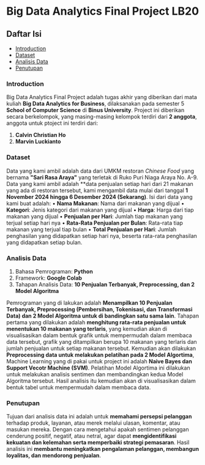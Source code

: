 # Big Data Analytics Final Project LB20

## Daftar Isi
- [Introduction](#introduction)
- [Dataset](#dataset)
- [Analisis Data](#analisis-data)
- [Penutupan](#penutupan)

### Introduction
Big Data Analytics Final Project adalah tugas akhir yang diberikan dari mata kuliah **Big Data Analytics for Business**, dilaksanakan pada semester 5 **School of Computer Science** di **Binus University**. Project ini diberikan secara berkelompok, yang masing-masing kelompok terdiri dari **2 anggota**, anggota untuk ptoject ini terdiri dari:
1. **Calvin Christian Ho**
2. **Marvin Luckianto**

### Dataset
Data yang kami ambil adalah data dari UMKM restoran *Chinese Food* yang bernama **"Sari Rasa Araya"** yang terletak di Ruko Puri Niaga Araya No. A-9. Data yang kami ambil adalah **data penjualan setiap hari dari 21 makanan yang ada di restoran tersebut, kami mengambil data mulai dari tanggal **1 November 2024 hingga 6 Desember 2024 (Sekarang)**. Isi dari data yang kami buat adalah:
• **Nama Makanan**: Nama dari makanan yang dijual
• **Kategori**: Jenis kategori dari makanan yang dijual
• **Harga**: Harga dari tiap makanan yang dijual
• **Penjualan per Hari**: Jumlah tiap makanan yang terjual setiap hari nya
• **Rata-Rata Penjualan per Bulan**: Rata-rata tiap makanan yang terjual tiap bulan
• **Total Penjualan per Hari**: Jumlah penghasilan yang didapatkan setiap hari nya, beserta rata-rata penghasilan yang didapatkan setiap bulan.

### Analisis Data
1. Bahasa Pemrograman: **Python**
2. Framework: **Google Colab**
3. Tahapan Analisis Data: **10 Penjualan Terbanyak, Preprocessing, dan 2 Model Algoritma**

Pemrograman yang di lakukan adalah **Menampilkan 10 Penjualan Terbanyak, Preprocessing (Pembersihan, Tokenisasi, dan Transformasi Data) dan 2 Model Algoritma untuk di bandingkan satu sama lain**. Tahapan pertama yang dilakukan adalah **menghitung rata-rata penjualan untuk menentukan 10 makanan yang terlaris**, yang kemudian akan di visualisasikan dalam bentuk grafik untuk mempermudah dalam membaca data tersebut, grafik yang ditampilkan berupa 10 makanan yang terlaris dan jumlah penjualan untuk setiap makanan tersebut. Kemudian akan dilakukan **Preprocessing data untuk melakukan pelatihan pada 2 Model Algortima**, Machine Learning yang di pakai untuk project ini adalah **Naive Bayes dan Support Vecotr Machine (SVM)**. Pelatihan Model Algortima ini dilakukan untuk melakukan analisis sentimen dan membandingkan kedua Model Algoritma tersebut. Hasil analisis itu kemudian akan di visualisasikan dalam bentuk tabel untuk mempermudah dalam membaca data.

### Penutupan
Tujuan dari analisis data ini adalah untuk **memahami persepsi pelanggan** terhadap produk, layanan, atau merek melalui ulasan, komentar, atau masukan mereka. Dengan cara mengetahui apakah sentimen pelanggan cenderung positif, negatif, atau netral, agar dapat **mengidentifikasi kekuatan dan kelemahan serta memperbaiki strategi pemasaran**. Hasil analisis ini **membantu meningkatkan pengalaman pelanggan, membangun loyalitas, dan mendorong penjualan**.
